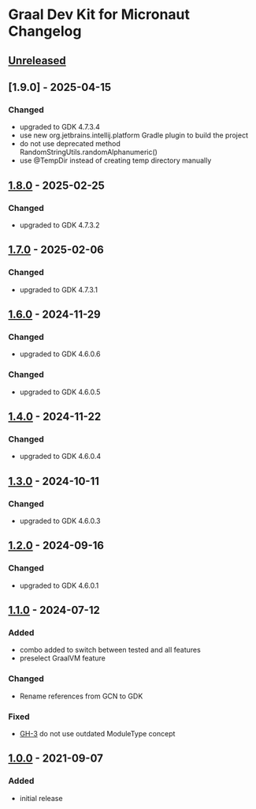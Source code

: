 <!-- Keep a Changelog guide -> https://keepachangelog.com -->

# Graal Dev Kit for Micronaut Changelog

## [Unreleased]

## [1.9.0] - 2025-04-15

### Changed

- upgraded to GDK 4.7.3.4
- use new org.jetbrains.intellij.platform Gradle plugin to build the project
- do not use deprecated method RandomStringUtils.randomAlphanumeric()
- use @TempDir instead of creating temp directory manually

## [1.8.0] - 2025-02-25

### Changed

- upgraded to GDK 4.7.3.2

## [1.7.0] - 2025-02-06

### Changed

- upgraded to GDK 4.7.3.1

## [1.6.0] - 2024-11-29

### Changed

- upgraded to GDK 4.6.0.6

### Changed

- upgraded to GDK 4.6.0.5

## [1.4.0] - 2024-11-22

### Changed

- upgraded to GDK 4.6.0.4

## [1.3.0] - 2024-10-11

### Changed

- upgraded to GDK 4.6.0.3

## [1.2.0] - 2024-09-16

### Changed

- upgraded to GDK 4.6.0.1

## [1.1.0] - 2024-07-12

### Added

- combo added to switch between tested and all features
- preselect GraalVM feature

### Changed

- Rename references from GCN to GDK

### Fixed

- [GH-3] do not use outdated ModuleType concept

## [1.0.0] - 2021-09-07

### Added

- initial release


[Unreleased]: https://github.com/oracle/graal-dev-kit/compare/1.8.0...HEAD
[1.8.0]: https://github.com/oracle/gdk-intellij-tooling/compare/1.7.0...1.8.0
[1.7.0]: https://github.com/oracle/gdk-intellij-tooling/compare/1.6.0...1.7.0
[1.6.0]: https://github.com/oracle/gdk-intellij-tooling/compare/1.4.0...1.6.0
[1.4.0]: https://github.com/oracle/gdk-intellij-tooling/compare/1.3.0...1.4.0
[1.3.0]: https://github.com/oracle/gdk-intellij-tooling/compare/1.2.0...1.3.0
[1.2.0]: https://github.com/oracle/gdk-intellij-tooling/compare/1.1.0...1.2.0
[1.1.0]: https://github.com/oracle/gdk-intellij-tooling/compare/1.0.0...1.1.0
[1.0.0]: https://github.com/oracle/gdk-intellij-tooling/compare/12c3f391b62...1.0.0
[GH-3]: https://github.com/oracle/gcn-intellij-tooling/issues/3
